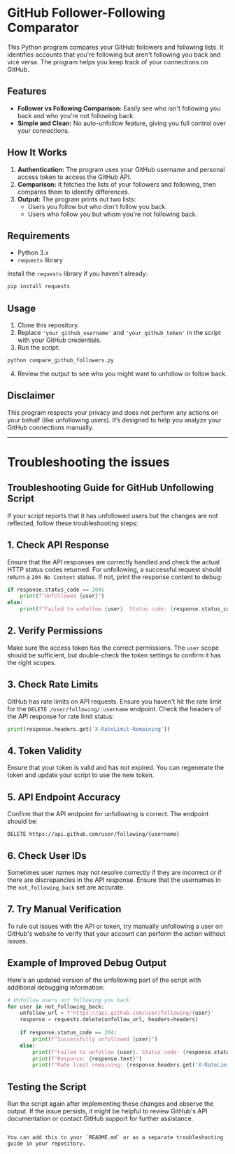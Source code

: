 ﻿# GitHub Follower-Following Comparator

This Python program compares your GitHub followers and following lists. It identifies accounts that you're following but aren't following you back and vice versa. The program helps you keep track of your connections on GitHub.

## Features

- **Follower vs Following Comparison:** Easily see who isn't following you back and who you're not following back.
- **Simple and Clean:** No auto-unfollow feature, giving you full control over your connections.

## How It Works

1. **Authentication:** The program uses your GitHub username and personal access token to access the GitHub API.
2. **Comparison:** It fetches the lists of your followers and following, then compares them to identify differences.
3. **Output:** The program prints out two lists:
   - Users you follow but who don't follow you back.
   - Users who follow you but whom you're not following back.

## Requirements

- Python 3.x
- `requests` library

Install the `requests` library if you haven't already:

```bash
pip install requests
```

## Usage

1. Clone this repository.
2. Replace `'your_github_username'` and `'your_github_token'` in the script with your GitHub credentials.
3. Run the script:

```bash
python compare_github_followers.py
```

4. Review the output to see who you might want to unfollow or follow back.

## Disclaimer

This program respects your privacy and does not perform any actions on your behalf (like unfollowing users). It’s designed to help you analyze your GitHub connections manually.

---

# Troubleshooting the issues

## Troubleshooting Guide for GitHub Unfollowing Script


If your script reports that it has unfollowed users but the changes are not reflected, follow these troubleshooting steps:

## 1. Check API Response
Ensure that the API responses are correctly handled and check the actual HTTP status codes returned. For unfollowing, a successful request should return a `204 No Content` status. If not, print the response content to debug:

```python
if response.status_code == 204:
    print(f"Unfollowed {user}")
else:
    print(f"Failed to unfollow {user}. Status code: {response.status_code}, Response: {response.text}")
```

## 2. Verify Permissions
Make sure the access token has the correct permissions. The `user` scope should be sufficient, but double-check the token settings to confirm it has the right scopes.

## 3. Check Rate Limits
GitHub has rate limits on API requests. Ensure you haven't hit the rate limit for the `DELETE /user/following/:username` endpoint. Check the headers of the API response for rate limit status:

```python
print(response.headers.get('X-RateLimit-Remaining'))
```

## 4. Token Validity
Ensure that your token is valid and has not expired. You can regenerate the token and update your script to use the new token.

## 5. API Endpoint Accuracy
Confirm that the API endpoint for unfollowing is correct. The endpoint should be:

```
DELETE https://api.github.com/user/following/{username}
```

## 6. Check User IDs
Sometimes user names may not resolve correctly if they are incorrect or if there are discrepancies in the API response. Ensure that the usernames in the `not_following_back` set are accurate.

## 7. Try Manual Verification
To rule out issues with the API or token, try manually unfollowing a user on GitHub's website to verify that your account can perform the action without issues.

## Example of Improved Debug Output

Here's an updated version of the unfollowing part of the script with additional debugging information:

```python
# Unfollow users not following you back
for user in not_following_back:
    unfollow_url = f'https://api.github.com/user/following/{user}'
    response = requests.delete(unfollow_url, headers=headers)
    
    if response.status_code == 204:
        print(f"Successfully unfollowed {user}")
    else:
        print(f"Failed to unfollow {user}. Status code: {response.status_code}")
        print(f"Response: {response.text}")
        print(f"Rate limit remaining: {response.headers.get('X-RateLimit-Remaining')}")
```

## Testing the Script

Run the script again after implementing these changes and observe the output. If the issue persists, it might be helpful to review GitHub's API documentation or contact GitHub support for further assistance.
```

You can add this to your `README.md` or as a separate troubleshooting guide in your repository.
